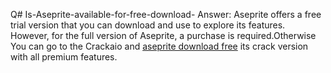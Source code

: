 Q# Is-Aseprite-available-for-free-download-
Answer: Aseprite offers a free trial version that you can download and use to explore its features. However, for the full version of Aseprite, a purchase is required.Otherwise You can go to the Crackaio and [aseprite download free](https://crackaio.com/aseprite-crack-keygen/) its crack version with all premium features.

